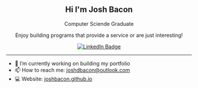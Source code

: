 <div align="center">
    <h2>Hi I'm Josh Bacon</h2>
    <p>Computer Sciende Graduate</p>
    <p>Enjoy building programs that provide a service or are just interesting!</p>
    <a href="https://www.linkedin.com/in/josh-bacon-9542b3228/" target="_blank">
    <img src="https://img.shields.io/badge/LinkedIn-blue?style=for-the-badge&logo=linkedin&logoColor=white" alt="LinkedIn Badge" />
    </a>
</div>

---

- 🔭 I’m currently working on building my portfolio
- 📫 How to reach me: [joshdbacon@outlook.com](mailto:joshdbacon@outlook.com)
- 💻 Website: [joshbacon.github.io](https://joshbacon.github.io/)
